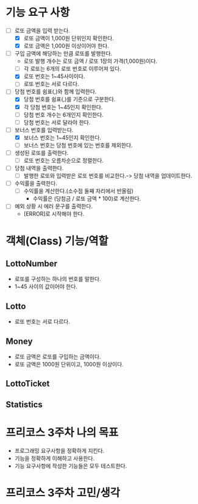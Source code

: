# 기능 요구 사항
- [ ] 로또 금액을 입력 받는다.
  - [X] 로또 금액이 1,000원 단위인지 확인한다.
  - [X] 로또 금액은 1,000원 이상이어야 한다.
- [ ] 구입 금액에 해당하는 만큼 로또를 발행한다.
  - 로또 발행 개수는 로또 금액 / 로또 1장의 가격(1,000원)이다.
  - [ ] 각 로또는 6개의 로또 번호로 이루어져 있다.
  - [X] 로또 번호는 1~45사이이다.
  - [ ] 로또 번호는 서로 다르다.
- [ ] 당첨 번호를 쉼표(,)와 함께 입력한다.
  - [X] 당첨 번호를 쉼표(,)를 기준으로 구분한다.
  - [X] 각 당첨 번호는 1~45인지 확인한다.
  - [ ] 당첨 번호 개수는 6개인지 확인한다.
  - [ ] 당첨 번호는 서로 달라야 한다.
- [ ] 보너스 번호를 입력받는다.
  - [X] 보너스 번호는 1~45인지 확인한다.
  - [ ] 보너스 번호는 당첨 번호에 있는 번호를 제외한다.
- [ ] 생성된 로또를 출력한다.
  - [ ] 로또 번호는 오름차순으로 정렬한다.
- [ ] 당첨 내역을 출력한다.
  - [ ] 발행한 로또와 입력받은 로또 번호를 비교한다.-> 당첨 내역을 업데이트한다.
- [ ] 수익률을 출력한다.
  - [ ] 수익률을 계산한다.(소수점 둘째 자리에서 반올림)
    - 수익률은 (당첨금 / 로또 금액 * 100)로 계산한다.
- [ ] 예외 상황 시 에러 문구를 출력한다.
  - [ERROR]로 시작해야 한다.

# 객체(Class) 기능/역할
## LottoNumber
- 로또를 구성하는 하나의 번호를 말한다.
- 1~45 사이의 값이어야 한다.

## Lotto
- 로또 번호는 서로 다르다.

## Money
- 로또 금액은 로또를 구입하는 금액이다.
- 로또 금액은 1000원 단위이고, 1000원 이상이다.

## LottoTicket

## Statistics

# 프리코스 3주차 나의 목표
- 프로그래밍 요구사항을 정확하게 지킨다.
- 기능을 정확하게 이해하고 사용한다.
- 기능 요구사항에 작성한 기능들은 모두 테스트한다.

# 프리코스 3주차 고민/생각